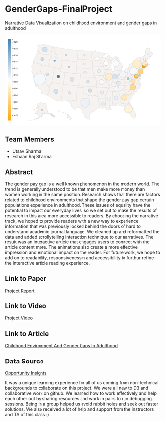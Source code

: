 # GenderGaps-FinalProject
Narrative Data Visualization on childhood environment and gender gaps in adulthood

![Bubble map of state wide differnecs in porportional postive income between male and female](genderDifference.png?raw=true "Gender Difference Bubble Map by State")

## Team Members
- Utsav Sharma
- Eshaan Raj Sharma


## Abstract
The gender pay gap is a well known phenomenon in the modern world. The trend is generally understood to be that men make more money than women working in the same position. Research shows that there are factors related to childhood environments that shape the gender pay gap certain populations experience in adulthood. These issues of equality have the potential to impact our everyday lives, so we set out to make the results of research in this area more accessible to readers. By choosing the narrative track, we hoped to provide readers with a new way to experience information that was previously locked behind the doors of hard to understand academic journal language. We cleaned up and reformatted the data and added scrollytelling interaction technique to our narratives. The result was an interactive article that engages users to connect with the article content more. The animations also create a more effective impression and emotional impact on the reader. For future work, we hope to add on to readability, responsivenessm and accessibility to furthur refine the interactive article reading experience.

## Link to Paper
[Project Report](report.md)

## Link to Video
[Project Video](https://drive.google.com/file/d/1aq5mOFuOR4Hy8yqJNkRaB6aTpBGkyJX6/view?usp=sharing)

## Link to Article 
[Childhood Environment And Gender Gaps In Adulthood](https://cmu-vis-2021.github.io/GenderGaps-FinalProject/)

## Data Source
[Opportunity Insights](https://opportunityinsights.org/paper/gendergaps/)


It was a unique learning experience for all of us coming from non-technical backgrounds to collaborate on this project. We were all new to D3 and collaborative work on github. We learned how to work effectively and help each other out by sharing resources and work in pairs to run debugging sessions. Being in a group helped us avoid rabbit holes and seek out faster solutions. We also received a lot of help and support from the instructors and TA of this class :)
